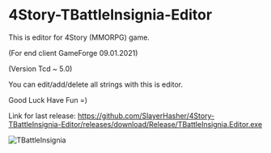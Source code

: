 # 4Story-TBattleInsignia-Editor
This is editor for 4Story (MMORPG) game.

(For end client GameForge 09.01.2021)

(Version Tcd ~ 5.0)

You can edit/add/delete all strings with this is editor.

Good Luck Have Fun =)

Link for last release: https://github.com/SlayerHasher/4Story-TBattleInsignia-Editor/releases/download/Release/TBattleInsignia.Editor.exe

![TBattleInsignia](https://user-images.githubusercontent.com/84233199/131659252-b38da9ab-b356-4eaa-9fca-62574b155001.png)
